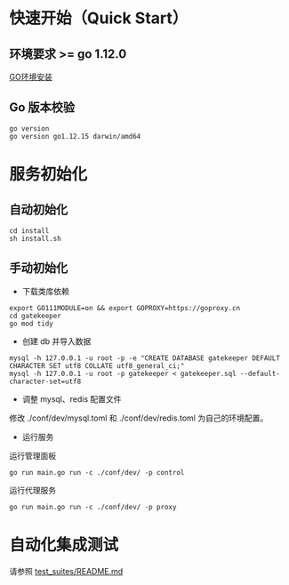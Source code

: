# 快速开始（Quick Start）

## 环境要求 >= go 1.12.0

[GO环境安装](https://www.runoob.com/go/go-environment.html)


## Go 版本校验

```
go version
go version go1.12.15 darwin/amd64
```


# 服务初始化

## 自动初始化

```
cd install
sh install.sh
```

## 手动初始化

- 下载类库依赖

```
export GO111MODULE=on && export GOPROXY=https://goproxy.cn
cd gatekeeper
go mod tidy
```

- 创建 db 并导入数据

```
mysql -h 127.0.0.1 -u root -p -e "CREATE DATABASE gatekeeper DEFAULT CHARACTER SET utf8 COLLATE utf8_general_ci;"
mysql -h 127.0.0.1 -u root -p gatekeeper < gatekeeper.sql --default-character-set=utf8
```

- 调整 mysql、redis 配置文件

修改 ./conf/dev/mysql.toml 和 ./conf/dev/redis.toml 为自己的环境配置。

- 运行服务

运行管理面板

```
go run main.go run -c ./conf/dev/ -p control
```

运行代理服务

```
go run main.go run -c ./conf/dev/ -p proxy
```

# 自动化集成测试

请参照 [test_suites/README.md](https://github.com/didi/Gatekeeper/blob/master/test_suites/README.md)